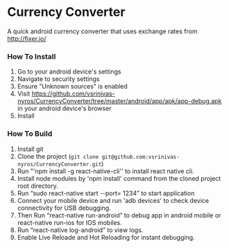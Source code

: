 
# Currency Converter

A quick android currency converter that uses exchange rates from http://fixer.io/			

### How To Install

1. Go to your android device's settings
2. Navigate to security settings
3. Ensure "Unknown sources" is enabled
4. Visit https://github.com/vsrinivas-nyros/CurrencyConverter/tree/master/android/app/apk/app-debug.apk in your android device's browser
5. Install

### How To Build

1. Install git
2. Clone the project (`git clone git@github.com:vsrinivas-nyros/CurrencyConverter.git`)
3. Run ”'npm install -g react-native-cli'' to install react native cli.
4. Install node modules by 'npm install' command from the cloned project root directory.
5. Run “sudo react-native start --port= 1234” to start application
6. Connect your mobile device and run 'adb devices' to check device connectivity for USB debugging.
7. Then Run “react-native run-android” to debug app in android mobile or react-native run-ios for IOS mobiles.
8. Run “react-native log-android” to view logs.
9. Enable Live Reloade and Hot Reloading for instant debugging. 






